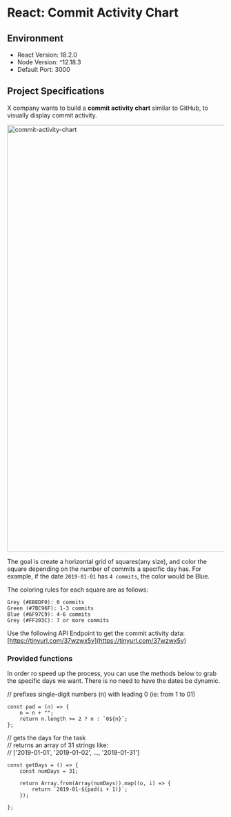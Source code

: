 # React: Commit Activity Chart

## Environment

- React Version: 18.2.0
- Node Version: ^12.18.3
- Default Port: 3000


## Project Specifications
X company wants to build a **commit activity chart** similar to GitHub, to visually display commit activity.

<img width="988" alt="commit-activity-chart" src="https://user-images.githubusercontent.com/129616867/229562019-840c9da6-a56b-4785-b4ed-912d863ec44f.png">

The goal is create a horizontal grid of squares(any size), and color the square depending on the number of commits a specific day has.
For example, if the date `2019-01-01` has `4 commits`, the color would be Blue.

The coloring rules for each square are as follows:

    Grey (#EBEDF0): 0 commits
    Green (#7BC96F): 1-3 commits
    Blue (#6F97C9): 4-6 commits
    Grey (#FF203C): 7 or more commits

Use the following API Endpoint to get the commit activity data:
[https://tinyurl.com/37wzwx5v](https://tinyurl.com/37wzwx5v)


### Provided functions
In order ro speed up the process, you can use the methods below to grab the specific days we want. There is no need to have the dates be dynamic.

// prefixes single-digit numbers (n) with leading 0 (ie: from 1 to 01)
    
    const pad = (n) => {
        n = n + "";
        return n.length >= 2 ? n : `0${n}`;
    };

// gets the days for the task<br />
// returns an array of 31 strings like:<br />
// ['2019-01-01', '2019-01-02', ..., '2019-01-31']
    
    const getDays = () => {
        const numDays = 31;

        return Array.from(Array(numDays)).map((o, i) => {
            return `2019-01-${pad(i + 1)}`;
        });

    };

